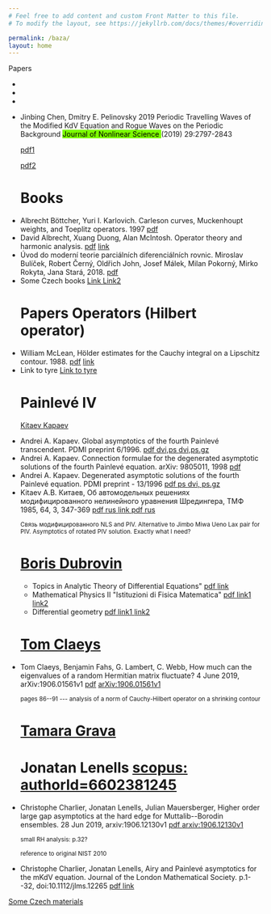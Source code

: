 ```yaml
---
# Feel free to add content and custom Front Matter to this file.
# To modify the layout, see https://jekyllrb.com/docs/themes/#overriding-theme-defaults

permalink: /baza/
layout: home
---
```


<dl>
 Papers
<ul>

<li> <!-- Kotlyarov --> </li>



<li> <!--McLaughlin --> </li>

<li> <!-- Rybkin --> </li>


</ul>

</dl>


<dl>

<ul>
<li> Jinbing Chen, Dmitry E. Pelinovsky 2019 
Periodic Travelling Waves of the Modified KdV Equation and Rogue Waves on the Periodic Background
<mark style="background-color: #7CFC00">Journal of Nonlinear Science </mark> (2019) 29:2797-2843

 <a href="/data/papers/Pelinovsky_RogueWaveGenusTwoMKdV_2019.pdf">pdf1 </a> 

<a href="https://dmpeli.math.mcmaster.ca/PaperBank/RogueWaveGenusTwoMKdV.pdf"> pdf2 </a>

</li>
</ul>
</dl>


<ul><h1>Books</h1>
<li>Albrecht Böttcher, Yuri I. Karlovich. Carleson curves, Muckenhoupt weights, and Toeplitz operators. 1997
<a href="/data/books/bottcher_karlovich_1997 Carleson Curves, Muckenhoupt Weights, and Toeplitz Operators.pdf">pdf</a>
</li>

<li>
David Albrecht, Xuang Duong, Alan McIntosh. Operator theory and harmonic analysis.
<a href="/data/books/CMAProcVol34P3-AlbrechtDuongM.pdf">pdf</a>
<a href="https://maths.anu.edu.au/files/CMAProcVol34P3-AlbrechtDuongM.pdf">link</a>
</li>

<li>Úvod do moderní teorie parciálních diferenciálních rovnic.
Miroslav Bulíček, Robert Černý, Oldřich John, Josef Málek, Milan Pokorný, Mirko Rokyta, Jana Stará, 2018. 
<a href="/data/books/moderni_teorie_PDE.pdf"> pdf </a>
</li>

<li>Some Czech books
<a href="http://matematika.cuni.cz"> Link </a>
<a href="http://matematika.cuni.cz/matematika.html"> Link2 </a>
</li>
</ul>


<ul><h1>Papers Operators (Hilbert operator)</h1>

<li>
William McLean, Hölder estimates for the Cauchy integral on a Lipschitz contour. 1988.
<a href="/data/papers_operators/euclid.jiea.1214948419.pdf">pdf</a>
<a href="https://projecteuclid.org/download/pdf_1/euclid.jiea/1214948419.pdf">link</a>
</li>



<li>Link to tyre

<a href="https://www.google.com/search?q=how+to+estimate+the+norm+of+cauchy+operator+on+a+complex+contour&oq=how+to+estimate+the+norm+of+cauchy+operator+on+a+complex+contour&aqs=chrome..69i57.170132j0j9&client=ms-android-xiaomi&sourceid=chrome-mobile&ie=UTF-8">
Link to tyre</a>
</li>

</ul>




<ul><h1>Painlevé IV</h1>

<a href="http://www.mathnet.ru/php/person.phtml?option_lang=rus&personid=20186"> Kitaev </a>
<a href="http://www.mathnet.ru/php/person.phtml?option_lang=rus&personid=19336"> Kapaev </a>


<li> Andrei A. Kapaev. Global asymptotics of the fourth Painlevé transcendent. PDMI preprint 6/1996.
<a href="/data/PIV/06-96.pdf"> pdf </a>
<a href="/data/PIV/06-96.ps"> dvi,ps </a>
<a href="/data/PIV/Kapaev - global asymptotics painleve four (1996).ps.gz"> dvi,ps.gz </a>
</li>

<li> Andrei A. Kapaev. Connection formulae for the degenerated asymptotic solutions of the fourth Painlevé equation. arXiv: 9805011, 1998
<a href="/data/PIV/Kapaev - connection formulae for the degenerated asymptotic solutions of the fourth painleve equations (1998).pdf"> pdf </a>
</li>

<li>
Andrei A. Kapaev. Degenerated asymptotic solutions of the fourth Painlevé equation. PDMI preprint - 13/1996
<a href="/data/PIV/saveacopy.48JMCY.pdf"> pdf </a>
<a href="/data/PIV/saveacopy.48JMCY.ps"> ps </a>
<a href="/data/PIV/Kapaev - Degenerated asymptotic solutions of the fourth painleve equation (1996).ps.gz"> dvi, ps.gz </a>
</li>

<li>Kitaev
А.В. Китаев, Об автомодельных решениях модифицированного нелинейного уравнения Шредингера, ТМФ 1985, 64, 3, 347-369
<a href="/data/PIV/tmf5032.pdf"> pdf rus </a>
<a href="http://www.mathnet.ru/links/4a653ad9c5fa88be4c7f3fea3c1facde/tmf5032.pdf"> link pdf rus </a>
</li>

<small>Связь модифицированного NLS and PIV. Alternative to Jimbo Miwa Ueno Lax pair for PIV. Asymptotics of rotated PIV solution. Exactly what I need?
</small>
</ul>


<ul>
<h1><a href="https://people.sissa.it/~dubrovin/"> Boris Dubrovin </a> </h1>

<ul>
<li>
Topics in Analytic Theory of Differential Equations"
<a href="/data/Dubrovin/fismat_web.pdf"> pdf </a>
<a href="https://people.sissa.it/~dubrovin/fismat_web.pdf"> link </a>
</li>

<li>
Mathematical Physics II "Istituzioni di Fisica Matematica"
<a href="/data/Dubrovin/fm1_web.pdf"> pdf </a>
<a href="https://people.sissa.it/~dubrovin/bd_courses.html"> link1 </a>
<a href="https://people.sissa.it/~dubrovin/fm1_web.pdf"> link2 </a>
</li>

<li>
Differential geometry
<a href="/data/Dubrovin/dg.pdf"> pdf </a>
<a href="https://people.sissa.it/~dubrovin/bd_courses.html"> link1 </a>
<a href="https://people.sissa.it/~dubrovin/dg.pdf"> link2 </a>
</li>

</ul>
</ul>



<ul>
<h1><a href="https://perso.uclouvain.be/tom.claeys/">Tom Claeys</a></h1>

<li>
Tom Claeys, Benjamin Fahs, G. Lambert, C. Webb, How much can the eigenvalues of a random Hermitian matrix fluctuate? 4 June 2019, arXiv:1906.01561v1
<a href="/data/Claeys/1906.01561.pdf">pdf</a>
<a href="https://arxiv.org/pdf/1906.01561.pdf">arXiv:1906.01561v1</a>

<p><small>pages 86--91 --- analysis of a norm of Cauchy-Hilbert operator on a shrinking contour</small></p>
</li>

</ul>



<ul>
<h1><a href="https://people.sissa.it/~grava/">
Tamara Grava</a>
</h1>
</ul>






<ul>
<h1>
<a>Jonatan Lenells</a>
<a href="https://www.scopus.com/authid/detail.uri?authorId=6602381245">scopus: authorId=6602381245</a>
</h1>
<li>
Christophe Charlier, Jonatan Lenells, Julian Mauersberger, 
Higher order large gap asymptotics at the hard edge for Muttalib--Borodin ensembles. 28 Jun 2019, arxiv:1906.12130v1 
<a href="/data/lenells/1906.01561.pdf"> pdf </a>
<a href="https://arxiv.org/pdf/1906.12130.pdf"> arxiv:1906.12130v1 </a>
<p><small>small RH analysis: p.32?</small></p>
<p><small>reference to original NIST 2010</small></p>
</li>

<li>
Christophe Charlier, Jonatan Lenells, Airy and Painlevé asymptotics for the mKdV equation. Journal of the London Mathematical Society. p.1--32, doi:10.1112/jlms.12265
<a href="/data/Lenells/charlier2019.pdf"> pdf </a>
<a href="sci-hub.se/10.1112/jlms.12265"> link </a>
</li>

</ul>



<a href="https://examonline.cz/ru/glavnaya-stranitsa/testy/cvut/cvut-fe-cheshskij-yazyk/"> Some Czech materials </a>


<!--
<ul>
<li>formula $$x+x$$ vot kak </li>
</ul>
-->
